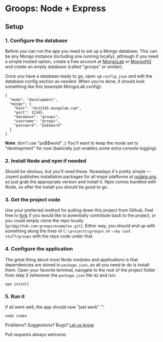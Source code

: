 # Groops: Node + Express

## Setup

### 1. Configure the database

Before you can run the app you need to set up a Mongo database. This can be any Mongo instance (including one running locally), although if you need a simple hosted option, create a free account at [MongoLab](https://mongolab.com/) or [MongoHQ](https://www.mongohq.com/) and create an empty database (called "groops" or similar).

Once you have a database ready to go, open up `config.json` and edit the database config section as needed. When you're done, it should look something like this (example MongoLab config):

    {
      "mode": "development",
      "mongo": {
        "host": "ds12345.mongolab.com",
        "port": 12345,
        "database": "groops",
        "username": "groops",
        "password": "pa$$word"
      }
    }

**Note**: don't use "pa$$word" ;)  You'll want to keep the mode set to "development" for now (basically just enables some extra console logging).

### 2. Install Node and npm if needed

Should be obvious, but you'll need these. Nowadays it's pretty simple &mdash; Joyent publishes installation packages for all major platforms at [nodejs.org](http://nodejs.org/download/), so just grab the appropriate version and install it. Npm comes bundled with Node, so after the install you should be good to go.

### 3. Get the project code

Use your preferred method for pulling down this project from Github. Feel free to [fork](https://github.com/groops/examples/fork) if you would like to potentially contribute back to the project, or you could simply clone the repo locally (`git@github.com:groops/examples.git`). Either way, you should end up with something along the lines of `C:\projects\groops\` or `~/my cool stuff/groops` with the repo code under that.

### 4. Configure the application

The great thing about most Node modules and applications is that dependencies are stored in `package.json`, so all you need to do is install them. Open your favorite terminal, navigate to the root of the project folder from step 3 (wherever the `package.json` file is) and run:

    npm install

### 5. Run it

If all went well, the app should now "just work" &trade;:

    node index

Problems? Suggestions? Bugs? [Let us know](https://github.com/groops/examples/issues).

Pull requests always welcome.
